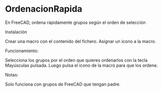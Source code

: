 # OrdenacionRapida
En FreeCAD, ordena rápidamente grupos según el orden de selección

Instalación

Crear una macro con el contenido del fichero. Asignar un icono a la macro.


Funcionamiento:

Selecciona los grupos por el orden que quieres ordenarlos con la tecla Mayúsculas pulsada. Luego pulsa el icono de la macro para que los ordene.


Notas:

Solo funciona con grupos de FreeCAD que tengan padre.
